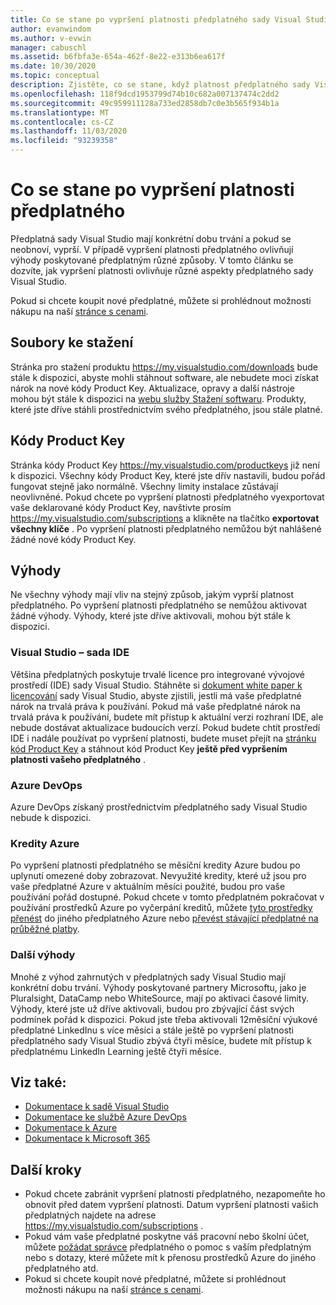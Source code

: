 ```yaml
---
title: Co se stane po vypršení platnosti předplatného sady Visual Studio | Microsoft Docs
author: evanwindom
ms.author: v-evwin
manager: cabuschl
ms.assetid: b6fbfa3e-654a-462f-8e22-e313b6ea617f
ms.date: 10/30/2020
ms.topic: conceptual
description: Zjistěte, co se stane, když platnost předplatného sady Visual Studio vyprší
ms.openlocfilehash: 118f9dcd1953799d74b10c682a007137474c2dd2
ms.sourcegitcommit: 49c959911128a733ed2858db7c0e3b565f934b1a
ms.translationtype: MT
ms.contentlocale: cs-CZ
ms.lasthandoff: 11/03/2020
ms.locfileid: "93239358"
---
```

# <a name="what-happens-when-your-subscription-expires"></a>Co se stane po vypršení platnosti předplatného
Předplatná sady Visual Studio mají konkrétní dobu trvání a pokud se neobnoví, vyprší.  V případě vypršení platnosti předplatného ovlivňují výhody poskytované předplatným různé způsoby.  V tomto článku se dozvíte, jak vypršení platnosti ovlivňuje různé aspekty předplatného sady Visual Studio. 

Pokud si chcete koupit nové předplatné, můžete si prohlédnout možnosti nákupu na naší [stránce s cenami](https://visualstudio.microsoft.com/vs/pricing).

## <a name="downloads"></a>Soubory ke stažení
Stránka pro stažení produktu <https://my.visualstudio.com/downloads> bude stále k dispozici, abyste mohli stáhnout software, ale nebudete moci získat nárok na nové kódy Product Key.  Aktualizace, opravy a další nástroje mohou být stále k dispozici na [webu služby Stažení softwaru](https://www.microsoft.com/downloads).  Produkty, které jste dříve stáhli prostřednictvím svého předplatného, jsou stále platné.

## <a name="product-keys"></a>Kódy Product Key
Stránka kódy Product Key <https://my.visualstudio.com/productkeys> již není k dispozici.  Všechny kódy Product Key, které jste dřív nastavili, budou pořád fungovat stejně jako normálně.  Všechny limity instalace zůstávají neovlivněné.  Pokud chcete po vypršení platnosti předplatného vyexportovat vaše deklarované kódy Product Key, navštivte prosím <https://my.visualstudio.com/subscriptions> a klikněte na tlačítko **exportovat všechny klíče** .  Po vypršení platnosti předplatného nemůžou být nahlášené žádné nové kódy Product Key.

## <a name="benefits"></a>Výhody 
Ne všechny výhody mají vliv na stejný způsob, jakým vyprší platnost předplatného.  Po vypršení platnosti předplatného se nemůžou aktivovat žádné výhody.  Výhody, které jste dříve aktivovali, mohou být stále k dispozici.  

### <a name="visual-studio-ide"></a>Visual Studio – sada IDE
Většina předplatných poskytuje trvalé licence pro integrované vývojové prostředí (IDE) sady Visual Studio. Stáhněte si [dokument white paper k licencování](https://aka.ms/vslicensing) sady Visual Studio, abyste zjistili, jestli má vaše předplatné nárok na trvalá práva k používání.  Pokud má vaše předplatné nárok na trvalá práva k používání, budete mít přístup k aktuální verzi rozhraní IDE, ale nebude dostávat aktualizace budoucích verzí. Pokud budete chtít prostředí IDE i nadále používat po vypršení platnosti, budete muset přejít na [stránku kód Product Key](https://my.visualstudio.com/productkeys) a stáhnout kód Product Key **ještě před vypršením platnosti vašeho předplatného** .

### <a name="azure-devops"></a>Azure DevOps
Azure DevOps získaný prostřednictvím předplatného sady Visual Studio nebude k dispozici.  

### <a name="azure-credits"></a>Kredity Azure
Po vypršení platnosti předplatného se měsíční kredity Azure budou po uplynutí omezené doby zobrazovat.  Nevyužité kredity, které už jsou pro vaše předplatné Azure v aktuálním měsíci použité, budou pro vaše používání pořád dostupné.  Pokud chcete v tomto předplatném pokračovat v používání prostředků Azure po vyčerpání kreditů, můžete [tyto prostředky přenést](/azure/azure-resource-manager/management/move-resource-group-and-subscription) do jiného předplatného Azure nebo [převést stávající předplatné na průběžné platby](/azure/cost-management-billing/manage/spending-limit#remove-the-spending-limit-in-azure-portal).

### <a name="other-benefits"></a>Další výhody 
Mnohé z výhod zahrnutých v předplatných sady Visual Studio mají konkrétní dobu trvání.  Výhody poskytované partnery Microsoftu, jako je Pluralsight, DataCamp nebo WhiteSource, mají po aktivaci časové limity.  Výhody, které jste už dříve aktivovali, budou pro zbývající část svých podmínek pořád k dispozici.  Pokud jste třeba aktivovali 12měsíční výukové předplatné LinkedInu s více měsíci a stále ještě po vypršení platnosti předplatného sady Visual Studio zbývá čtyři měsíce, budete mít přístup k předplatnému LinkedIn Learning ještě čtyři měsíce.  

## <a name="see-also"></a>Viz také:
- [Dokumentace k sadě Visual Studio](/visualstudio/)
- [Dokumentace ke službě Azure DevOps](/azure/devops/)
- [Dokumentace k Azure](/azure/)
- [Dokumentace k Microsoft 365](/microsoft-365/)

## <a name="next-steps"></a>Další kroky
- Pokud chcete zabránit vypršení platnosti předplatného, nezapomeňte ho obnovit před datem vypršení platnosti.  Datum vypršení platnosti vašich předplatných najdete na adrese <https://my.visualstudio.com/subscriptions> .
- Pokud vám vaše předplatné poskytne váš pracovní nebo školní účet, můžete [požádat správce](contact-my-admin.md) předplatného o pomoc s vaším předplatným nebo s dotazy, které můžete mít k přenosu prostředků Azure do jiného předplatného atd.
- Pokud si chcete koupit nové předplatné, můžete si prohlédnout možnosti nákupu na naší [stránce s cenami](https://visualstudio.microsoft.com/vs/pricing).